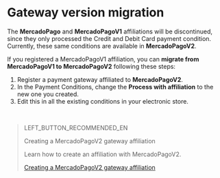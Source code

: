 # Gateway version migration

The **MercadoPago** and **MercadoPagoV1** affiliations will be discontinued, since they only processed the Credit and Debit Card payment condition. Currently, these same conditions are available in **MercadoPagoV2**.

If you registered a MercadoPagoV1 affiliation, you can **migrate from MercadoPagoV1 to MercadoPagoV2** following these steps:

1. Register a payment gateway affiliated to **MercadoPagoV2**.
2. In the Payment Conditions, change the **Process with affiliation** to the new one you created.
3. Edit this in all the existing conditions in your electronic store.

&nbsp;

> LEFT_BUTTON_RECOMMENDED_EN
>
> Creating a MercadoPagoV2 gateway affiliation
>
> Learn how to create an affiliation with MercadoPagoV2.
>
> [Creating a MercadoPagoV2 gateway affiliation](https://www.mercadopago[FAKER][URL][DOMAIN]/developers/en/guides/plugins/unofficial/vtex/gateway-affiliations)